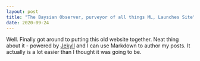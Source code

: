 ```yaml
---
layout: post
title: "The Baysian Observer, purveyor of all things ML, Launches Site"
date: 2020-09-24
---
```


Well. Finally got around to putting this old website together. Neat thing about it - powered by [Jekyll](http://jekyllrb.com) and I can use Markdown to author my posts. It actually is a lot easier than I thought it was going to be.
